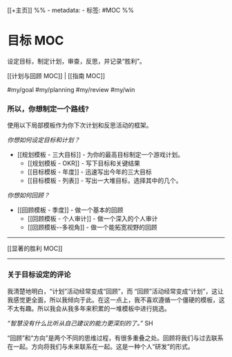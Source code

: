[[+主页]]
%% - metadata:
	- 标签: #MOC %% 
# 目标 MOC
设定目标，制定计划，审查，反思，并记录“胜利”。

[[计划与回顾 MOC]] | [[指南 MOC]]

#my/goal
#my/planning 
#my/review 
#my/win

### 所以，你想制定一个路线?
使用以下局部模板作为你下次计划和反思活动的框架。

*你想如何设定目标和计划？*
- [[规划模板 - 三大目标]] - 为你的最高目标制定一个游戏计划。
	- [[规划模板 - OKR]] - 写下目标和关键结果
	- [[目标模板 - 年度]] - 迅速写出今年的三大目标
	- [[目标模板 - 列表]] - 写出一大堆目标，选择其中的几个。

*你想如何回顾？* 
- [[回顾模板 - 季度]] - 做一个基本的回顾
	- [[回顾模板 - 个人审计]] - 做一个深入的个人审计
	- [[回顾模板--多视角]] - 做一个能拓宽视野的回顾

---
[[显著的胜利 MOC]]

---
### 关于目标设定的评论
我清楚地明白，“计划”活动经常变成“回顾”，而 “回顾”活动经常变成“计划”，这让我感觉更全面，所以我倾向于此。在这一点上，我不喜欢遵循一个僵硬的模板，这不太有趣。所以我会从我多年来积累的一堆模板中进行挑选。

*“智慧没有什么比听从自己建议的能力更深刻的了。”* SH

“回顾”和“方向”是两个不同的思维过程，有很多重叠之处。回顾将我们与过去联系在一起。方向将我们与未来联系在一起。这是一种个人“研发”的形式。
